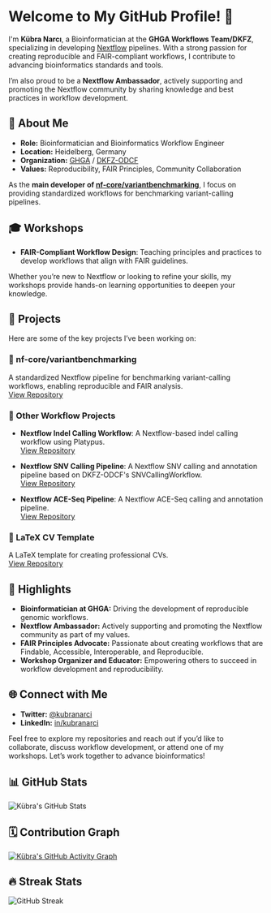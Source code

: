 # Welcome to My GitHub Profile! 👋  

I'm **Kübra Narcı**, a Bioinformatician at the **GHGA Workflows Team/DKFZ**, specializing in developing [Nextflow](https://www.nextflow.io/) pipelines. With a strong passion for creating reproducible and FAIR-compliant workflows, I contribute to advancing bioinformatics standards and tools.  

I’m also proud to be a **Nextflow Ambassador**, actively supporting and promoting the Nextflow community by sharing knowledge and best practices in workflow development.  

## 🔬 About Me  

- **Role:** Bioinformatician and Bioinformatics Workflow Engineer 
- **Location:** Heidelberg, Germany  
- **Organization:** [GHGA](https://github.com/ghga-de) / [DKFZ-ODCF](https://github.com/DKFZ-ODCF)  
- **Values:** Reproducibility, FAIR Principles, Community Collaboration  

As the **main developer of [nf-core/variantbenchmarking](https://github.com/nf-core/variantbenchmarking)**, I focus on providing standardized workflows for benchmarking variant-calling pipelines.  

## 🎓 Workshops  

  
- **FAIR-Compliant Workflow Design**: Teaching principles and practices to develop workflows that align with FAIR guidelines.  

Whether you’re new to Nextflow or looking to refine your skills, my workshops provide hands-on learning opportunities to deepen your knowledge.  

## 🚀 Projects  

Here are some of the key projects I’ve been working on:  

### 🎯 nf-core/variantbenchmarking  
A standardized Nextflow pipeline for benchmarking variant-calling workflows, enabling reproducible and FAIR analysis.  
[View Repository](https://github.com/nf-core/variantbenchmarking)  

### 🧬 Other Workflow Projects  
- **Nextflow Indel Calling Workflow**: A Nextflow-based indel calling workflow using Platypus.  
  [View Repository](https://github.com/ghga-de/nf-platypusindelcalling)  

- **Nextflow SNV Calling Pipeline**: A Nextflow SNV calling and annotation pipeline based on DKFZ-ODCF's SNVCallingWorkflow.  
  [View Repository](https://github.com/ghga-de/nf-snvcalling)  

- **Nextflow ACE-Seq Pipeline**: A Nextflow ACE-Seq calling and annotation pipeline.  
  [View Repository](https://github.com/ghga-de/nf-aceseq)  

### 📄 LaTeX CV Template  
A LaTeX template for creating professional CVs.  
[View Repository](https://github.com/kubranarci/CV)  

## 🌟 Highlights  
- **Bioinformatician at GHGA:** Driving the development of reproducible genomic workflows.  
- **Nextflow Ambassador:** Actively supporting and promoting the Nextflow community as part of my values.  
- **FAIR Principles Advocate:** Passionate about creating workflows that are Findable, Accessible, Interoperable, and Reproducible.  
- **Workshop Organizer and Educator:** Empowering others to succeed in workflow development and reproducibility.  

## 🌐 Connect with Me  

- **Twitter:** [@kubranarci](https://twitter.com/kubranarci)  
- **LinkedIn:** [in/kubranarci](https://www.linkedin.com/in/kubranarci/)  

Feel free to explore my repositories and reach out if you’d like to collaborate, discuss workflow development, or attend one of my workshops. Let’s work together to advance bioinformatics!  

## 📊 GitHub Stats

![Kübra's GitHub Stats](https://github-readme-stats.vercel.app/api?username=kubranarci&show_icons=true&theme=radical)

## 🗓️ Contribution Graph

[![Kübra's GitHub Activity Graph](https://github-readme-activity-graph.vercel.app/graph?username=kubranarci&theme=radical)](https://github.com/ashutosh00710/github-readme-activity-graph)

## 🔥 Streak Stats

![GitHub Streak](https://streak-stats.demolab.com?user=kubranarci&theme=radical)
